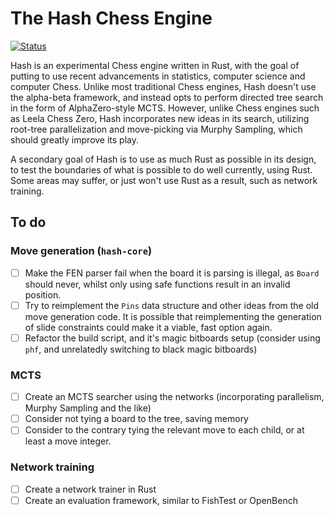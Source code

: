 # The Hash Chess Engine

[![Status](https://github.com/miestrode/hash/workflows/Rust/badge.svg)](https://github.com/miestrode/hash/actions)

Hash is an experimental Chess engine written in Rust, with the goal of putting to use recent advancements in statistics,
computer science and computer Chess.
Unlike most traditional Chess engines, Hash doesn't use the alpha-beta framework, and instead opts to perform directed
tree search in the form of AlphaZero-style MCTS. However, unlike Chess engines such as Leela Chess Zero, Hash
incorporates new ideas in its search, utilizing root-tree parallelization and move-picking via Murphy Sampling, which
should greatly improve its play.

A secondary goal of Hash is to use as much Rust as possible in its design, to test the boundaries of what is possible
to do well currently, using Rust. Some areas may suffer, or just won't use Rust as a result, such as network training.

## To do

### Move generation (`hash-core`)

- [ ] Make the FEN parser fail when the board it is parsing is illegal, as `Board` should never, whilst only using safe
  functions result in an invalid position.
- [ ] Try to reimplement the `Pins` data structure and other ideas from the old move generation code. It is possible
  that reimplementing the generation of slide constraints could make it a viable, fast option again.
- [ ] Refactor the build script, and it's magic bitboards setup (consider using `phf`, and unrelatedly switching to
  black
  magic bitboards)

### MCTS

- [ ] Create an MCTS searcher using the networks (incorporating parallelism, Murphy Sampling and the like)
- [ ] Consider not tying a board to the tree, saving memory
- [ ] Consider to the contrary tying the relevant move to each child, or at least a move integer.

### Network training

- [ ] Create a network trainer in Rust
- [ ] Create an evaluation framework, similar to FishTest or OpenBench
